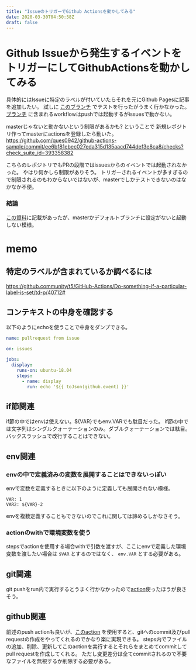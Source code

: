 ```yaml
---
title: "IssueのトリガーでGithub Actionsを動かしてみる"
date: 2020-03-30T04:50:58Z
draft: false
---
```

# Github Issueから発生するイベントをトリガーにしてGithubActionsを動かしてみる
具体的にはIssueに特定のラベルが付いていたらそれを元にGithub Pagesに記事を追加したい。
試しに [このブランチ](https://github.com/ques0942/ques0942.github.io/pull/8) でテストを行ったがうまく行かなかった。
[ブランチ](https://github.com/ques0942/ques0942.github.io/pull/8) に含まれるworkflowはpushでは起動するがissuesで動かない。

masterじゃないと動かないという制限があるかも? ということで
新規レポジトリ作ってmasterにactionsを登録したら動いた。
https://github.com/ques0942/github-actions-sample/commit/ee6bf81ebec027eda315d135aacd744def3e8ca8/checks?check_suite_id=393358382

こちらのレポジトリでもPRの段階ではissuesからのイベントでは起動されなかった。
やはり何かしら制限がありそう。
トリガーされるイベントが多すぎるので制限されるのもわからないではないが、masterでしかテストできないのはなかなか不便。

### 結論
[この資料](https://help.github.com/ja/actions/reference/events-that-trigger-workflows)に記載があったが、masterかデフォルトブランチに設定がないと起動しない模様。

# memo
## 特定のラベルが含まれているか調べるには
https://github.community/t5/GitHub-Actions/Do-something-if-a-particular-label-is-set/td-p/40712#

## コンテキストの中身を確認する
以下のようにechoを使うことで中身をダンプできる。

```yaml
name: pullrequest from issue

on: issues

jobs:
  display:
    runs-on: ubuntu-18.04
    steps:
      - name: display
        run: echo '${{ toJson(github.event) }}'
```

## if節関連
if節の中ではenvは使えない。${VAR}でもenv.VARでも駄目だった。
if節の中では文字列はシングルクォーテーションのみ。ダブルクォーテーションでは駄目。
バックスラッシュで改行することはできない。

## env関連
### envの中で定義済みの変数を展開することはできないっぽい
envで変数を定義するときに以下のように定義しても展開されない模様。

```
VAR: 1
VAR2: ${VAR}-2
```
envを複数定義することもできないのでこれに関しては諦めるしかなさそう。

### actionのwithで環境変数を使う
stepsでactionを使用する場合withで引数を渡すが、ここにenvで定義した環境変数を渡したい場合は `$VAR` とするのではなく、 `env.VAR` とする必要がある。

## git関連
git pushをrun内で実行するとうまく行かなかったので[action](https://github.com/ad-m/github-push-action)使ったほうが良さそう。

## github関連
前述のpush actionも良いが、[このaction](https://github.com/peter-evans/create-pull-request) を使用すると、gitへのcommit及びpull requestの作成をやってくれるのでかなり楽に実現できる。
steps内でファイルの追加、削除、更新してこのactionを実行するとそれらをまとめてcommitしてpull requestを作成してくれる。
ただし変更差分は全てcommitされるので不要なファイルを無視するか削除する必要がある。
